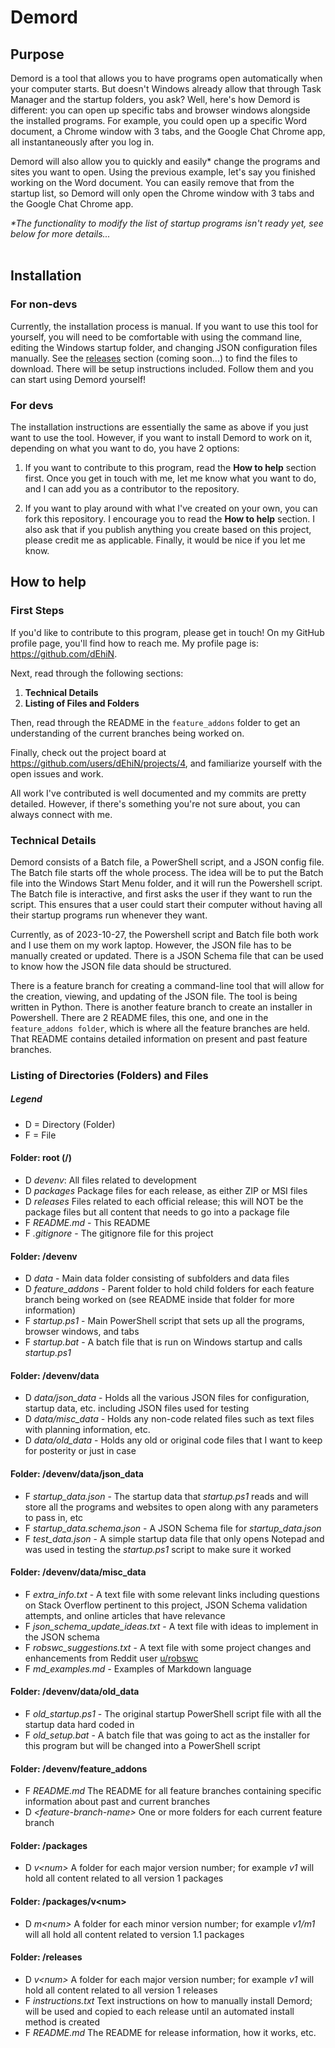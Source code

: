 # Demord

## Purpose

Demord is a tool that allows you to have programs open automatically when your computer starts. But doesn't Windows already allow that through Task Manager and the startup folders, you ask? Well, here's how Demord is different: you can open up specific tabs and browser windows alongside the installed programs. For example, you could open up a specific Word document, a Chrome window with 3 tabs, and the Google Chat Chrome app, all instantaneously after you log in.

Demord will also allow you to quickly and easily\* change the programs and sites you want to open. Using the previous example, let's say you finished working on the Word document. You can easily remove that from the startup list, so Demord will only open the Chrome window with 3 tabs and the Google Chat Chrome app.

_\*The functionality to modify the list of startup programs isn't ready yet, see below for more details..._
<br>
<br>

## Installation

### For non-devs

Currently, the installation process is manual. If you want to use this tool for yourself, you will need to be comfortable with using the command line, editing the Windows startup folder, and changing JSON configuration files manually. See the [releases](https://github.com/dEhiN/Demord/releases) section (coming soon...) to find the files to download. There will be setup instructions included. Follow them and you can start using Demord yourself!

### For devs

The installation instructions are essentially the same as above if you just want to use the tool. However, if you want to install Demord to work on it, depending on what you want to do, you have 2 options:

1. If you want to contribute to this program, read the **How to help** section first. Once you get in touch with me, let me know what you want to do, and I can add you as a contributor to the repository.

2. If you want to play around with what I've created on your own, you can fork this repository. I encourage you to read the **How to help** section. I also ask that if you publish anything you create based on this project, please credit me as applicable. Finally, it would be nice if you let me know.
   <br>

## How to help

### First Steps

If you'd like to contribute to this program, please get in touch! On my GitHub profile page, you'll find how to reach me. My profile page is: https://github.com/dEhiN.

Next, read through the following sections:

1. **Technical Details**
2. **Listing of Files and Folders**

Then, read through the README in the <code>feature_addons</code> folder to get an understanding of the current branches being worked on.

Finally, check out the project board at https://github.com/users/dEhiN/projects/4, and familiarize yourself with the open issues and work.

All work I've contributed is well documented and my commits are pretty detailed. However, if there's something you're not sure about, you can always connect with me.

### Technical Details

Demord consists of a Batch file, a PowerShell script, and a JSON config file. The Batch file starts off the whole process. The idea will be to put the Batch file into the Windows Start Menu folder, and it will run the Powershell script. The Batch file is interactive, and first asks the user if they want to run the script. This ensures that a user could start their computer without having all their startup programs run whenever they want.

Currently, as of 2023-10-27, the Powershell script and Batch file both work and I use them on my work laptop. However, the JSON file has to be manually created or updated. There is a JSON Schema file that can be used to know how the JSON file data should be structured.

There is a feature branch for creating a command-line tool that will allow for the creation, viewing, and updating of the JSON file. The tool is being written in Python. There is another feature branch to create an installer in Powershell. There are 2 README files, this one, and one in the <code>feature_addons folder</code>, which is where all the feature branches are held. That README contains detailed information on present and past feature branches.

### Listing of Directories (Folders) and Files

##### Legend

- D = Directory (Folder)
- F = File

#### Folder: root (/)

- D _devenv_: All files related to development
- D _packages_ Package files for each release, as either ZIP or MSI files
- D _releases_ Files related to each official release; this will NOT be the package files but all content that needs to go into a package file
- F _README.md_ - This README
- F _.gitignore_ - The gitignore file for this project

#### Folder: /devenv

- D _data_ - Main data folder consisting of subfolders and data files
- D _feature_addons_ - Parent folder to hold child folders for each feature branch being worked on (see README inside that folder for more information)
- F _startup.ps1_ - Main PowerShell script that sets up all the programs, browser windows, and tabs
- F _startup.bat_ - A batch file that is run on Windows startup and calls _startup.ps1_

#### Folder: /devenv/data

- D _data/json_data_ - Holds all the various JSON files for configuration, startup data, etc. including JSON files used for testing
- D _data/misc_data_ - Holds any non-code related files such as text files with planning information, etc.
- D _data/old_data_ - Holds any old or original code files that I want to keep for posterity or just in case

#### Folder: /devenv/data/json_data

- F _startup_data.json_ - The startup data that _startup.ps1_ reads and will store all the programs and websites to open along with any parameters to pass in, etc
- F _startup_data.schema.json_ - A JSON Schema file for _startup_data.json_
- F _test_data.json_ - A simple startup data file that only opens Notepad and was used in testing the _startup.ps1_ script to make sure it worked

#### Folder: /devenv/data/misc_data

- F _extra_info.txt_ - A text file with some relevant links including questions on Stack Overflow pertinent to this project, JSON Schema validation attempts, and online articles that have relevance
- F _json_schema_update_ideas.txt_ - A text file with ideas to implement in the JSON schema
- F _robswc_suggestions.txt_ - A text file with some project changes and enhancements from Reddit user <a href="https://www.reddit.com/u/robswc">u/robswc</a>
- F _md_examples.md_ - Examples of Markdown language

#### Folder: /devenv/data/old_data

- F _old_startup.ps1_ - The original startup PowerShell script file with all the startup data hard coded in
- F _old_setup.bat_ - A batch file that was going to act as the installer for this program but will be changed into a PowerShell script

#### Folder: /devenv/feature_addons

- F _README.md_ The README for all feature branches containing specific information about past and current branches
- D _\<feature-branch-name>_ One or more folders for each current feature branch

#### Folder: /packages

- D _v\<num>_ A folder for each major version number; for example _v1_ will hold all content related to all version 1 packages

#### Folder: /packages/v\<num>

- D _m\<num>_ A folder for each minor version number; for example _v1/m1_ will all hold all content related to version 1.1 packages

#### Folder: /releases

- D _v\<num>_ A folder for each major version number; for example _v1_ will hold all content related to all version 1 releases
- F _instructions.txt_ Text instructions on how to manually install Demord; will be used and copied to each release until an automated install method is created
- F _README.md_ The README for release information, how it works, etc.
